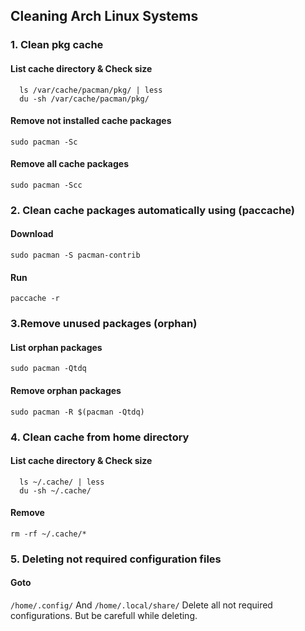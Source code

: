## Cleaning Arch Linux Systems

### 1. Clean pkg cache

#### List cache directory & Check size
```
  ls /var/cache/pacman/pkg/ | less 
  du -sh /var/cache/pacman/pkg/
```
#### Remove not installed cache packages
```sudo pacman -Sc```

#### Remove all cache packages
```sudo pacman -Scc```

### 2. Clean cache packages automatically using (paccache)

#### Download
```sudo pacman -S pacman-contrib```

#### Run
```paccache -r```

### 3.Remove unused packages (orphan)

#### List orphan packages
```sudo pacman -Qtdq```

#### Remove orphan packages
```sudo pacman -R $(pacman -Qtdq)```

### 4. Clean cache from home directory

#### List cache directory & Check size
```
  ls ~/.cache/ | less 
  du -sh ~/.cache/
```

#### Remove 
```rm -rf ~/.cache/* ```

### 5. Deleting not required configuration files

#### Goto
```/home/.config/```
And
```/home/.local/share/```
Delete all not required configurations. But be carefull while deleting.

